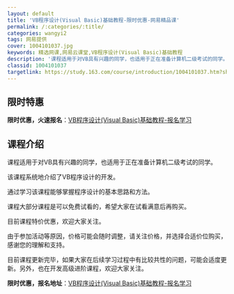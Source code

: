 ```yaml
---
layout: default
title: 'VB程序设计(Visual Basic)基础教程-限时优惠-网易精品课'
permalink: /:categories/:title/
categories: wangyi2
tags: 网易提供
cover: 1004101037.jpg
keywords: 精选网课,网易云课堂,VB程序设计(Visual Basic)基础教程
description: '课程适用于对VB具有兴趣的同学，也适用于正在准备计算机二级考试的同学。该课程系统地介绍了VB程序设计的开发。通过学习该课'
classid: 1004101037
targetlink: https://study.163.com/course/introduction/1004101037.htm?share=1&shareId=1025206652&utm_campaign=share&utm_medium=iphoneShare&utm_source=&utm_u=1025206652
---
```


## 限时特惠

**限时优惠，火速报名**：[VB程序设计(Visual Basic)基础教程-报名学习](https://study.163.com/course/introduction/1004101037.htm?share=1&shareId=1025206652&utm_campaign=share&utm_medium=iphoneShare&utm_source=&utm_u=1025206652)

## 课程介绍

课程适用于对VB具有兴趣的同学，也适用于正在准备计算机二级考试的同学。

该课程系统地介绍了VB程序设计的开发。

通过学习该课程能够掌握程序设计的基本思路和方法。

课程大部分课程是可以免费试看的，希望大家在试看满意后再购买。

目前课程特价优惠，欢迎大家关注。

由于参加活动等原因，价格可能会随时调整，请关注价格，并选择合适价位购买，感谢您的理解和支持。

目前课程更新完毕，如果大家在后续学习过程中有比较共性的问题，可能会适度更新。另外，也在开发高级进阶课程，欢迎大家关注。

**限时优惠，报名地址**：[VB程序设计(Visual Basic)基础教程-报名学习](https://study.163.com/course/introduction/1004101037.htm?share=1&shareId=1025206652&utm_campaign=share&utm_medium=iphoneShare&utm_source=&utm_u=1025206652)

